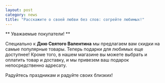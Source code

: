 ```yaml
---
layout: post
category: news
title: "Расскажите о своей любви без слов: согрейте любимых!"
---
```

** Уважаемые покупатели! **

Специально к **Дню Святого Валентина** мы предлагаем вам скидки на самые популярные товары. 
Теперь подарки для любимых еще доступнее!
Кроме того, в нашем магазине вы можете выбрать и оплатить товар и доставку, и мы привезем ваш подарок непосредственно адресату.

Радуйтесь праздникам и радуйте своих близких!
